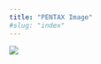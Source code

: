 ```yaml
---
title: "PENTAX Image"
#slug: "index"
---
```


[![](/wp-content/2011/12/68-300x225.jpg)](/wp-content/2011/12/68.jpg)